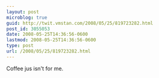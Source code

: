 ```yaml
---
layout: post
microblog: true
guid: http://twit.vmstan.com/2008/05/25/819723282.html
post_id: 3055053
date: 2008-05-25T14:36:56-0600
lastmod: 2008-05-25T14:36:56-0600
type: post
url: /2008/05/25/819723282.html
---
```

Coffee jus isn't for me.
